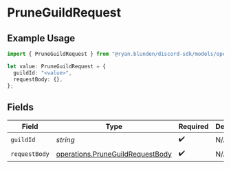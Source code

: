 # PruneGuildRequest

## Example Usage

```typescript
import { PruneGuildRequest } from "@ryan.blunden/discord-sdk/models/operations";

let value: PruneGuildRequest = {
  guildId: "<value>",
  requestBody: {},
};
```

## Fields

| Field                                                                                | Type                                                                                 | Required                                                                             | Description                                                                          |
| ------------------------------------------------------------------------------------ | ------------------------------------------------------------------------------------ | ------------------------------------------------------------------------------------ | ------------------------------------------------------------------------------------ |
| `guildId`                                                                            | *string*                                                                             | :heavy_check_mark:                                                                   | N/A                                                                                  |
| `requestBody`                                                                        | [operations.PruneGuildRequestBody](../../models/operations/pruneguildrequestbody.md) | :heavy_check_mark:                                                                   | N/A                                                                                  |